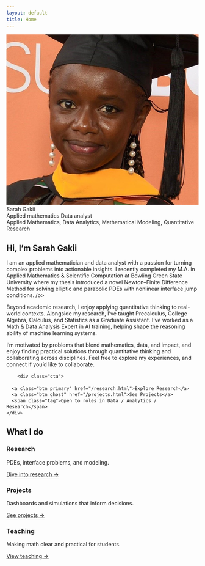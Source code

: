 ```yaml
---
layout: default
title: Home
---
```


<!-- HERO -->
<div class="hero" id="about">
  <div class="portrait">
    <img src="/assets/headshot.jpg" alt="Sarah Gakii" />
    <div class="id-badge" aria-label="Sarah Gakii — Applied mathematics and Data analyst">
      <div class="id-name">Sarah Gakii</div>
      <div class="id-roles">
        <div class="track">
          <span>Applied mathematics</span>
          <span>Data analyst</span>
        </div>
      </div>
    </div>
  </div>

  <div class="card intro">
        <span class="eyebrow">Applied Mathematics, Data Analytics, Mathematical Modeling, Quantitative Research </span>
        <h2 class="title">Hi, I’m <span class="accent">Sarah Gakii</span> </h2>
        <p class="lead"> I am an applied mathematician and data analyst with a passion for turning complex problems into actionable insights.
        I recently completed my M.A. in Applied Mathematics &amp; Scientific Computation at Bowling Green State University 
          where my thesis introduced a novel Newton–Finite Difference Method for solving elliptic and parabolic PDEs with nonlinear interface jump conditions. /p> 
        <p> Beyond academic research, I enjoy applying quantitative thinking to real-world contexts. 
        Alongside my research, I’ve taught Precalculus, College Algebra, Calculus, and Statistics as a Graduate Assistant. 
        I’ve worked as a Math &amp; Data Analysis Expert in AI training, helping shape the reasoning ability of machine learning systems. </p>
        <p> I’m motivated by problems that blend mathematics, data, and impact, 
          and enjoy finding practical solutions through quantitative thinking and collaborating across disciplines. 
        Feel free to explore my experiences, and connect if you’d like to collaborate.</p>
            
        <div class="cta">
        
      <a class="btn primary" href="/research.html">Explore Research</a>
      <a class="btn ghost" href="/projects.html">See Projects</a>
      <span class="tag">Open to roles in Data / Analytics / Research</span>
    </div>
  </div>
</div>

<!-- QUICK LINKS -->
<section>
  <h2>What I do</h2>
  <div class="grid cards">
    <article class="card"><div class="body">
      <h3>Research</h3>
      <p>PDEs, interface problems, and modeling.</p>
      <a class="more" href="/research.html">Dive into research →</a>
    </div></article>
    <article class="card"><div class="body">
      <h3>Projects</h3>
      <p>Dashboards and simulations that inform decisions.</p>
      <a class="more" href="/projects.html">See projects →</a>
    </div></article>
    <article class="card"><div class="body">
      <h3>Teaching</h3>
      <p>Making math clear and practical for students.</p>
      <a class="more" href="/teaching.html">View teaching →</a>
    </div></article>
  </div>
</section>
